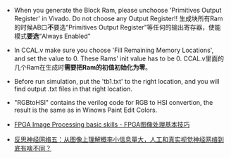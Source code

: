 * When you generate the Block Ram, please unchoose 'Primitives Output Register' in Vivado. Do not choose any Output Register!!
生成块所有Ram的时候AB口**不**要选“Primitives Output Register”等任何的输出寄存器，使能模式**要选**“Always Enabled”
* In CCAL.v make sure you choose 'Fill Remaining Memory Locations', and set the value to 0. These Rams' init value has to be 0. 
CCAL.v里面的几个Ram在生成时**需要把Ram的初值初始化为零**。
* Before run simulation, put the 'tb1.txt' to the right location, and you will find output .txt files in that right location.
* "RGBtoHSI" contains the verilog code for RGB to HSI convertion, the result is the same as in Winows Paint Edit Colors.

* [FPGA Image Processing basic skills - FPGA图像处理基本技巧](https://www.bilibili.com/read/cv13109706)
* [反思神经网络五：从图像上理解概率小信息量大，人工和真实视觉神经网络到底有啥不同？](https://www.bilibili.com/video/BV12Q4y1X74G)
